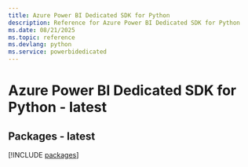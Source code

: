 ```yaml
---
title: Azure Power BI Dedicated SDK for Python
description: Reference for Azure Power BI Dedicated SDK for Python
ms.date: 08/21/2025
ms.topic: reference
ms.devlang: python
ms.service: powerbidedicated
---
```

# Azure Power BI Dedicated SDK for Python - latest
## Packages - latest
[!INCLUDE [packages](power-bi-dedicated-index.md)]